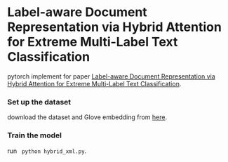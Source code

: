 # Label-aware Document Representation via Hybrid Attention for Extreme Multi-Label Text Classification

pytorch implement for paper [Label-aware Document Representation via Hybrid Attention for Extreme Multi-Label Text Classification](https://arxiv.org/abs/1905.10070).

### Set up the  dataset

 download the dataset and Glove embedding from [here](https://drive.google.com/open?id=1ONmD-kYBHIiwJYRDMFKZy2g5-ZQwIwF7).

### Train the model

run 
``` python hybrid_xml.py```.


